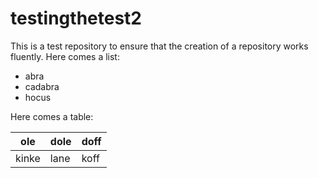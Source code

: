 # testingthetest2

This is a test repository to ensure that the creation of a repository works 
fluently. Here comes a list:

- abra
- cadabra
- hocus

Here comes a table:

|ole  |dole|doff|
|-----|----|----|
|kinke|lane|koff|
